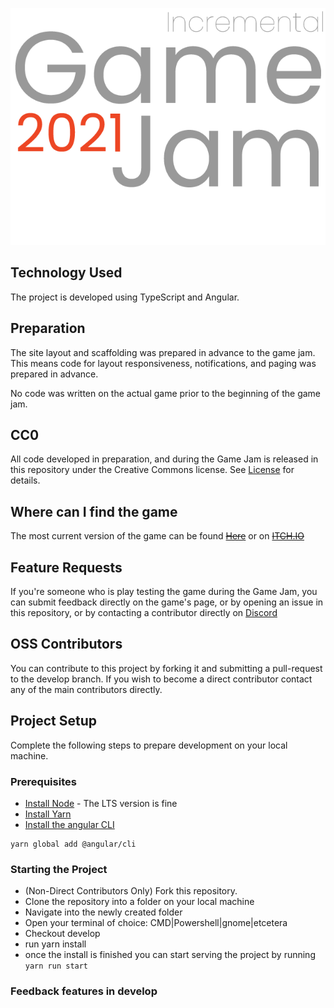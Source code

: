 ![header](https://github.com/Miboch/IGJ2021/blob/main/resources/igj2021.png?raw=true)

## Technology Used
The project is developed using TypeScript and Angular.

## Preparation
The site layout and scaffolding was prepared in advance to the game jam. This means code for layout responsiveness, notifications, and paging was prepared in advance.

No code was written on the actual game prior to the beginning of the game jam.

## CC0
All code developed in preparation, and during the Game Jam is released in this repository under the Creative Commons license. See [License](https://github.com/Miboch/IGJ2021/blob/main/LICENSE) for details.

## Where can I find the game
The most current version of the game can be found ~~[Here](https://tobedecided.com)~~ or on ~~[ITCH.IO](https://itch-url-here.io)~~

## Feature Requests
If you're someone who is play testing the game during the Game Jam, you can submit feedback directly on the game's page, or by opening an issue in this repository, or by contacting a contributor directly on [Discord](https://discord.gg/Bv8vdChMsv)

## OSS Contributors
You can contribute to this project by forking it and submitting a pull-request to the develop branch. If you wish to become a direct contributor contact any of the main contributors directly.

## Project Setup
Complete the following steps to prepare development on your local machine.

### Prerequisites
- [Install Node](https://nodejs.org/en/) - The LTS version is fine 
- [Install Yarn](https://classic.yarnpkg.com/en/) 
- [Install the angular CLI](https://angular.io/) 

```
yarn global add @angular/cli
```

### Starting the Project
- (Non-Direct Contributors Only) Fork this repository.
- Clone the repository into a folder on your local machine 
- Navigate into the newly created folder
- Open your terminal of choice: CMD|Powershell|gnome|etcetera 
- Checkout develop
- run yarn install
- once the install is finished you can start serving the project by running `yarn run start`

### Feedback features in develop

